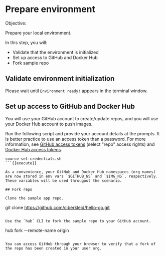 # Prepare environment

Objective:

Prepare your local environment.

In this step, you will:
- Validate that the environment is initialized
- Set up access to GitHub and Docker Hub
- Fork sample repo

## Validate environment initialization

Please wait until `Environment ready!` appears in the terminal window.

## Set up access to GitHub and Docker Hub

You will use your GitHub account to create/update repos, and you will use your Docker Hub account to push images.

Run the following script and provide your account details at the prompts. It is better practice to use an access token than a password. For more information, see [GitHub access tokens](https://help.github.com/en/github/authenticating-to-github/creating-a-personal-access-token-for-the-command-line) (select "repo" access rights) and [Docker Hub access tokens](https://docs.docker.com/docker-hub/access-tokens).

```
source set-credentials.sh
```{{execute}}

As a convenience, your GitHub and Docker Hub namespaces (org names) are now stored in env vars `$GITHUB_NS` and `$IMG_NS`, respectively. These variables will be used througout the scenario.

## Fork repo

Clone the sample app repo.

```
git clone https://github.com/ciberkleid/hello-go.git
```{{execute}}

Use the `hub` CLI to fork the sample repo to your GitHub account.

```
hub fork --remote-name origin
```{{execute}}

You can access GitHub through your browser to verify that a fork of the repo has been created in your user org.
